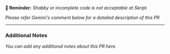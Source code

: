 **🔔 Reminder:** _Shabby or incomplete code is not acceptable at Skript._


_Please refer Gemini's comment below for a detailed description of this PR_

---
### Additional Notes
_You can add any additional notes about this PR here._
